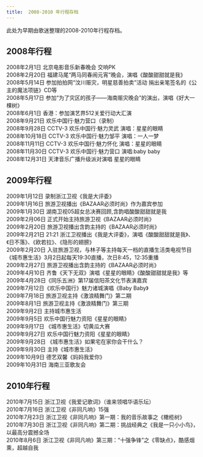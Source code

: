 ```yaml
---
title:  2008-2010 年行程存档
---
```


此处为早期由歌迷整理的2008-2010年行程存档。

## 2008年行程

2008年2月1日 北京电影音乐新春晚会 交响PK  
2008年2月20日 福建马尾“两马同春闹元宵”晚会，演唱《酸酸甜甜就是我》  
2008年5月14日 参加拍拍网“汶川赈灾，明星慈善拍卖”活动 捐出亲笔签名的《公主的魔法项链》CD等  
2008年5月17日 参加“为了灾区的孩子——海南赈灾晚会”的演出，演唱《好大一棵树》  
2008年6月1日 香港：参加演艺界512关爱行动大汇演  
2008年9月21日 欢乐中国行·魅力营口（录制）  
2008年9月28日 CCTV-3 欢乐中国行·魅力灵武 演唱：星星的眼睛  
2008年10月18日 CCTV-3 欢乐中国行·魅力邹平 演唱：一人一梦  
2008年11月11日 CCTV-3 欢乐中国行·魅力怀化 演唱：星星的眼睛  
2008年11月30日 CCTV-3 欢乐中国行·魅力营口 演唱:baby baby  
2008年12月31日 天津音乐广播升级派对演唱 星星的眼睛

## 2009年行程

2009年1月12日 录制浙江卫视《我是大评委》  
2009年1月16日 旅游卫视播出《BAZAAR必须时尚》作为嘉宾参加  
2009年1月30日 湖南卫视05超女总决赛回顾,含韵唱酸酸甜甜就是我  
2009年2月06日 正式开始主持旅游卫视《BAZAAR必须时尚》  
2009年2月20日 旅游卫视播出含韵主持的《BAZAAR必须时尚》  
2009年2月21日 21:21 浙江卫视播出《我是大评委》，演唱《酸酸甜甜就是我》、《日不落》、《欧若拉》、《隐形的翅膀》  
2009年2月20日 入驻旅游卫视，与林子等主持每天一档的直播生活类电视节目《城市惠生活》3月2日起每天19:30直播，次日8:45，12:35重播  
2009年2月27日 旅游卫视播出含韵主持的《BAZAAR必须时尚》  
2009年4月10日 齐鲁《天下无双》演唱《星星的眼睛》《酸酸甜甜就是我》等  
2009年4月28日《同乐五洲》第17届信阳茶文化节表演嘉宾  
2009年7月12日《欢乐中国行》魅力诸城演唱《Baby Baby》  
2009年7月18日 旅游卫视主持《激浪精舞门》第二期  
2009年8月1日 旅游卫视主持《激浪精舞门》第三期  
2009年9月2日 主持城市惠生活  
2009年9月5日 欢乐中国行魅力资阳《星星的眼睛》  
2009年9月17日 《城市惠生活》切黄瓜大赛  
2009年9月27日 欢乐中国行魅力资阳《星星的眼睛》  
2009年9月28日 《城市惠生活》如果宅在家你会干什么？  
2009年9月30日 主持《城市惠生活》  
2009年10月9日 德艺双馨《妈妈我爱你》  
2009年10月31日 海南三亚歌友会

## 2010年行程

2010年7月15日 浙江卫视《我爱记歌词》（谁来领唱华语乐坛）  
2010年7月16日 浙江卫视《非同凡响》15强  
2010年7月23日 浙江卫视《非同凡响》第一期：我的音乐故事之《橄榄树》  
2010年7月30日 浙江卫视《非同凡响》第二期：挑战经典之《我是一只小小鸟》，以最高分震撼全场  
2010年8月6日 浙江卫视《非同凡响》第三期：“十强争锋”之《零缺点》，酷感烟熏，超越自我